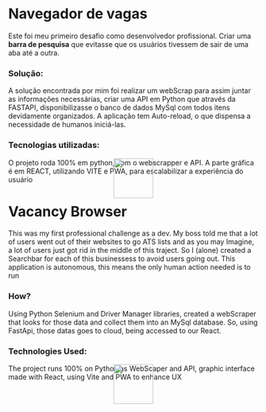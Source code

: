 <h1>Navegador de vagas</h1>
<p>Este foi meu primeiro desafio como desenvolvedor profissional. Criar uma <strong>barra de pesquisa</strong> que evitasse que os usuários tivessem de sair de uma aba até a outra.</p>
<h3>Solução:</h3>
<p>A solução encontrada por mim foi realizar um webScrap para assim juntar as informações necessárias, criar uma API em Python que através da FASTAPI, disponibilizasse o banco de dados MySql com todos itens devidamente organizados. A aplicação tem Auto-reload, o que dispensa a necessidade de humanos iniciá-las.</p>
<h3>Tecnologias utilizadas:</h3>
<img src="https://upload.wikimedia.org/wikipedia/commons/thumb/c/c3/Python-logo-notext.svg/800px-Python-logo-notext.svg.png" 
     style="width: 80px; position: absolute; left: 50%; transform: translateX(-50%);">
<img src= "https://upload.wikimedia.org/wikipedia/commons/thumb/a/a7/React-icon.svg/640px-React-icon.svg.png"style="width: 80px; position: absolute; left: 50%; transform: translateX(-50%);">
<p>O projeto roda 100% em python, com o webscrapper e API. A parte gráfica é em REACT, utilizando VITE e PWA, para escalabilizar a experiência do usuário</p>

<h1>Vacancy Browser</h1>
<p>This was my first professional challenge as a dev. My boss told me that a lot of users went out of their websites to go ATS lists and as you may Imagine, a lot of users just got rid in the middle of this traject. So I (alone) created a Searchbar for each of this businessess to avoid users going out. This application is autonomous, this means the only human action needed is to run</p>
<h3>How?</h3>
<p>Using Python Selenium and Driver Manager libraries, created a webScraper that looks for those data and collect them into an MySql database. So, using FastApi, those datas goes to cloud, being accessed to our React.</p>
<h3>Technologies Used: </h3>
 <img src="https://upload.wikimedia.org/wikipedia/commons/thumb/c/c3/Python-logo-notext.svg/800px-Python-logo-notext.svg.png" 
     style="width: 80px; position: absolute; left: 50%; transform: translateX(-50%);">
<img src= "https://upload.wikimedia.org/wikipedia/commons/thumb/a/a7/React-icon.svg/640px-React-icon.svg.png"style="width: 80px; position: absolute; left: 50%; transform: translateX(-50%);">
<p>The project runs 100% on Python as WebScaper and API, graphic interface made with React, using Vite and PWA to enhance UX</p>
